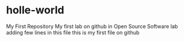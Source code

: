 # holle-world
My First Repository
My first lab on github in Open Source Software lab
adding few lines in this file
this is my first file on github
